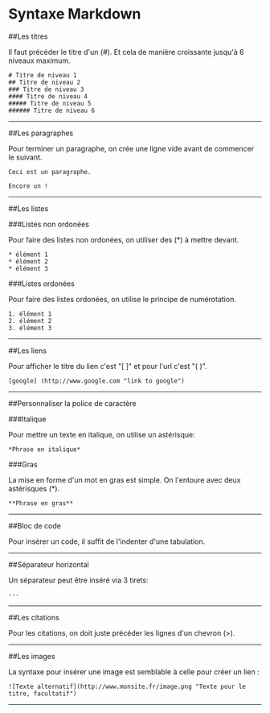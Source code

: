 # Syntaxe Markdown

##Les titres

Il faut précéder le titre d'un (#). Et cela de manière croissante jusqu'à 6 niveaux maximum.
 
 
    # Titre de niveau 1
    ## Titre de niveau 2
    ### Titre de niveau 3
    #### Titre de niveau 4
    ##### Titre de niveau 5
    ###### Titre de niveau 6
---
##Les paragraphes

Pour terminer un paragraphe, on crée une ligne vide avant de commencer le suivant.
  
    Ceci est un paragraphe.
  
    Encore un !
---
##Les listes

###Listes non ordonées

Pour faire des listes non ordonées, on utiliser des (*) à mettre devant.
    
    * élément 1
    * élément 2
    * élément 3
    
###Listes ordonées

Pour faire des listes ordonées, on utilise le principe de numérotation.

    1. élément 1
    2. élément 2
    3. élément 3
---    
##Les liens

Pour afficher le titre du lien c'est "[ ]" et pour l'url c'est "( )".

    [google] (http://www.google.com "link to google")
---    
##Personnaliser la police de caractère

###Italique

Pour mettre un texte en italique, on utilise un astérisque:

    *Phrase en italique*

###Gras

La mise en forme d'un mot en gras est simple. On l'entoure avec deux astérisques (*).

    **Phrase en gras**
---   

##Bloc de code

Pour insérer un code, il suffit de l'indenter d'une tabulation.

---

##Séparateur horizontal

Un séparateur peut être inséré via 3 tirets:

    ---
---

##Les citations

Pour les citations, on doit juste précéder les lignes d'un chevron (>).

---

##Les images
 
La syntaxe pour insérer une image est semblable à celle pour créer un lien :
  
    ![Texte alternatif](http://www.monsite.fr/image.png "Texte pour le titre, facultatif")

---
    